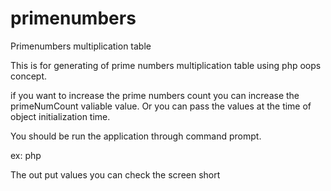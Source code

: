# primenumbers
Primenumbers multiplication table

This is for generating of prime numbers multiplication table using php oops concept. 

if you want to increase the prime numbers count you can increase the primeNumCount valiable value. Or you can pass the values at the time of object initialization time.

 You should be run the application through command prompt.

ex: php <filename>


The out put values you can check the screen short
